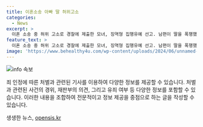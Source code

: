 ```yaml
---
title: 이혼소송 아빠 딸 허위고소
categories:
  - News
excerpt: >
  이혼 소송 중 허위 고소로 경찰에 제출한 모녀, 징역형 집행유예 선고. 남편이 딸을 폭행했다는 내용으로 고소했으나 폭행 당시 녹음파일로 진실 밝혀져. 이혼 소송에서 유리한 자료로 사용하기 위해 허위 고소한 혐의. 재판부는 무고죄의 중대성 강조하며 객관적인 증거가 있음에도 반성하지 않아 엄히 처벌해야 한다고 판시. A씨와 B씨에게 각각 징역 6개월에 집행유예 2년을 선고함.
feature_text: >
  이혼 소송 중 허위 고소로 경찰에 제출한 모녀, 징역형 집행유예 선고. 남편이 딸을 폭행했다는 내용으로 고소했으나 폭행 당시 녹음파일로 진실 밝혀져. 이혼 소송에서 유리한 자료로 사용하기 위해 허위 고소한 혐의. 재판부는 무고죄의 중대성 강조하며 객관적인 증거가 있음에도 반성하지 않아 엄히 처벌해야 한다고 판시. A씨와 B씨에게 각각 징역 6개월에 집행유예 2년을 선고함.
image: 'https://www.behealthy4u.com/wp-content/uploads/2024/06/unnamed-file.png'
---
```


<p><img src="https://www.behealthy4u.com/wp-content/uploads/2024/06/unnamed-file.png" alt="info 속보" /></p>

<p>죄 인정에 따른 처벌과 관련된 기사를 이용하여 다양한 정보를 제공할 수 있습니다. 처벌과 관련된 사건의 경위, 재판부의 의견, 그리고 유죄 여부 등 다양한 정보를 포함할 수 있습니다. 이러한 내용을 조합하여 전문적이고 정보 제공을 중점으로 하는 글을 작성할 수 있습니다.</p>
생생한 뉴스, <a href="https://opensis.kr" rel="dofollow">opensis.kr</a>


